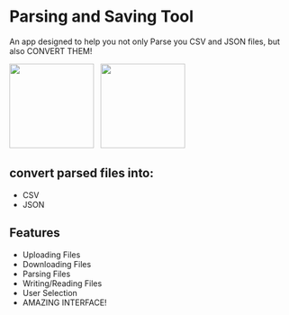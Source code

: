 # Parsing and Saving Tool

An app designed to help you not only Parse you CSV and JSON files, but also CONVERT THEM!


 <img src="./Images/Screenshot_1730499716.png" style="width: 150px"/> &nbsp;&nbsp;<img src="./Images/Screenshot_1730499741.png" style="width: 150px"/>



## convert parsed files into:
<ul>
<li>CSV</li>
<li>JSON</li>
</ul>


## Features
<ul>
<li>Uploading Files</li>
<li>Downloading Files</li>
<li>Parsing Files</li>
<li>Writing/Reading Files</li>
<li>User Selection</li>
<li>AMAZING INTERFACE!</li>
</ul>
